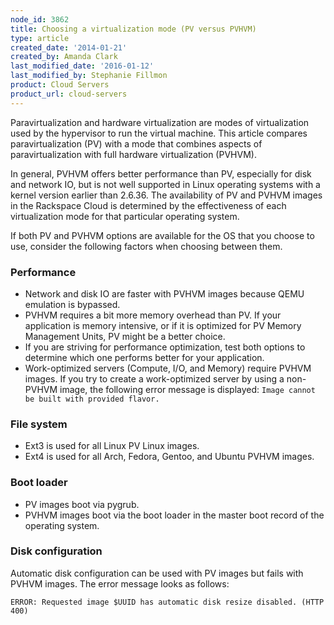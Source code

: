 ```yaml
---
node_id: 3862
title: Choosing a virtualization mode (PV versus PVHVM)
type: article
created_date: '2014-01-21'
created_by: Amanda Clark
last_modified_date: '2016-01-12'
last_modified_by: Stephanie Fillmon
product: Cloud Servers
product_url: cloud-servers
---
```


Paravirtualization and hardware virtualization are modes of
virtualization used by the hypervisor to run the virtual machine. This
article compares paravirtualization (PV) with a mode that combines
aspects of paravirtualization with full hardware virtualization
(PVHVM).

In general, PVHVM offers better performance than PV, especially for disk
and network IO, but is not well supported in Linux operating systems
with a kernel version earlier than 2.6.36. The availability of PV and
PVHVM images in the Rackspace Cloud is determined by the effectiveness
of each virtualization mode for that particular operating system.

If both PV and PVHVM options are available for the OS that you choose to
use, consider the following factors when choosing between them.

### Performance

-   Network and disk IO are faster with PVHVM images because QEMU
    emulation is bypassed.
-   PVHVM requires a bit more memory overhead than PV. If your
    application is memory intensive, or if it is optimized for PV Memory
    Management Units, PV might be a better choice.
-   If you are striving for performance optimization, test both
    options to determine which one performs better for your application.
-   Work-optimized servers (Compute, I/O, and Memory) require
    PVHVM images. If you try to create a work-optimized server by using
    a non-PVHVM image, the following error message is displayed:
    `Image cannot be built with provided flavor.`

### File system

-   Ext3 is used for all Linux PV Linux images.
-   Ext4 is used for all Arch, Fedora, Gentoo, and Ubuntu
    PVHVM images.

### Boot loader

-   PV images boot via pygrub.
-   PVHVM images boot via the boot loader in the master boot
    record of the operating system.

### Disk configuration

Automatic disk configuration can be used with PV images but fails
with PVHVM images. The error message looks as follows:

`ERROR: Requested image $UUID has automatic disk resize disabled. (HTTP 400)`
